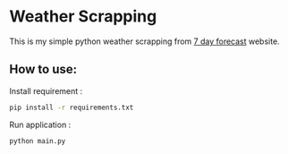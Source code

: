 # Weather Scrapping

This is my simple python weather scrapping from [7 day forecast](https://forecast.weather.gov/MapClick.php?lat=34.0536&lon=-118.2455#.YFhAmEgzZQI) website.

## How to use:
Install requirement :
```sh 
pip install -r requirements.txt 
```

Run application :
```sh 
python main.py
```